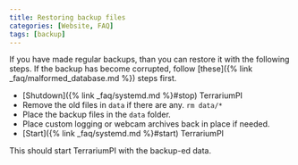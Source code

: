 ```yaml
---
title: Restoring backup files
categories: [Website, FAQ]
tags: [backup]
---
```

If you have made regular backups, than you can restore it with the following steps. If the backup has become corrupted, follow [these]({% link _faq/malformed_database.md %}) steps first.

- [Shutdown]({% link _faq/systemd.md %}#stop) TerrariumPI
- Remove the old files in `data` if there are any. `rm data/*`
- Place the backup files in the `data` folder.
- Place custom logging or webcam archives back in place if needed.
- [Start]({% link _faq/systemd.md %}#start) TerrariumPI

This should start TerrariumPI with the backup-ed data.
